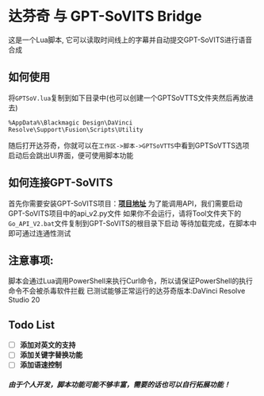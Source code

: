 
# 达芬奇 与 GPT-SoVITS Bridge
这是一个Lua脚本, 它可以读取时间线上的字幕并自动提交GPT-SoVITS进行语音合成

## 如何使用
将`GPTSoV.lua`复制到如下目录中(也可以创建一个GPTSoVTTS文件夹然后再放进去)
```
%AppData%\Blackmagic Design\DaVinci Resolve\Support\Fusion\Scripts\Utility
```
随后打开达芬奇，你就可以在`工作区->脚本->GPTSoVTTS`中看到GPTSoVTTS选项
启动后会跳出UI界面，便可使用脚本功能

## 如何连接GPT-SoVITS
首先你需要安装GPT-SoVITS项目：[**项目地址**](https://github.com/RVC-Boss/GPT-SoVITS/)
为了能调用API，我们需要启动GPT-SoVITS项目中的api_v2.py文件
如果你不会运行，请将Tool文件夹下的`Go_API_V2.bat`文件复制到GPT-SoVITS的根目录下启动
等待加载完成，在脚本中即可通过连通性测试

## 注意事项:
脚本会通过Lua调用PowerShell来执行Curl命令，所以请保证PowerShell的执行命令不会被杀毒软件拦截
已测试能够正常运行的达芬奇版本:DaVinci Resolve Studio 20

## Todo List
- [ ] **添加对英文的支持**
- [ ] **添加关键字替换功能**
- [ ] **添加语速控制**

##### 由于个人开发，脚本功能可能不够丰富，需要的话也可以自行拓展功能！